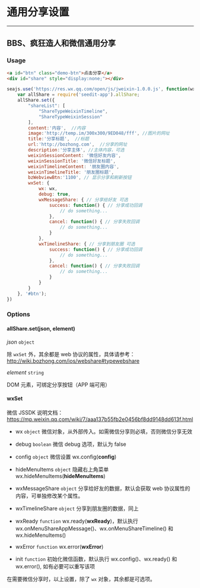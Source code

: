 # 通用分享设置

---


## BBS、疯狂造人和微信通用分享

### Usage
````html
<a id="btn" class="demo-btn">点击分享</a>
<div id="share" style="display:none;"></div>
````

````javascript
seajs.use('https://res.wx.qq.com/open/js/jweixin-1.0.0.js', function(wx) {
    var allShare = require('seedit-app').allShare;
    allShare.set({
        "shareList": [
            "ShareTypeWeixinTimeline",
            "ShareTypeWeixinSession"
        ],
        content:'内容',  //内容
        image:'http://temp.im/300x300/9ED048/fff', //图片的网址
        title:'分享标题',  //标题
        url:'http://bozhong.com',  //分享的网址
        description:'分享主体', //主体内容，可选
        weixinSessionContent: '微信好友内容', 
        weixinSessionTitle: '微信好友标题', 
        weixinTimelineContent: '朋友圈内容', 
        weixinTimelineTitle: '朋友圈标题',
        bzWebviewBtn:'1100', // 显示分享和刷新按钮
        wxSet: {
            wx: wx,
            debug: true,
            wxMessageShare: { // 分享给好友 可选
                success: function() { // 分享成功回调
                    // do something...
                },
                cancel: function() { // 分享失败回调
                    // do something...
                }
            },
            wxTimelineShare: { // 分享到朋友圈 可选
                success: function() { // 分享成功回调
                    // do something...
                },
                cancel: function() { // 分享失败回调
                    // do something...
                }
            }
        }
    }, '#btn');
})

````

### Options
#### allShare.set(json, element)
*json* `object`

除 `wxSet` 外，其余都是 web 协议的属性，具体请参考：http://wiki.bozhong.com/ios/webshare#typewebshare

*element* `string`

DOM 元素，可绑定分享按钮（APP 端可用）

#### wxSet

微信 JSSDK 说明文档：
https://mp.weixin.qq.com/wiki/7/aaa137b55fb2e0456bf8dd9148dd613f.html

- wx `object` 微信对象，从外部传入。如需微信分享则必填，否则微信分享无效

- debug `boolean` 微信 debug 选项，默认为 false

- config `object` 微信设置 wx.config(**config**)

- hideMenuItems `object` 隐藏右上角菜单 wx.hideMenuItems(**hideMenuItems**)

- wxMessageShare `object` 分享给好友的数据，默认会获取 web 协议属性的内容，可单独修改某个属性。

- wxTimelineShare `object` 分享到朋友圈的数据，同上

- wxReady `function` wx.ready(**wxReady**)，默认执行 wx.onMenuShareAppMessage()、wx.onMenuShareTimeline() 和 wx.hideMenuItems()

- wxError `function` wx.error(**wxError**)

- init `function` 初始化微信函数，默认执行 wx.config()、wx.ready() 和 wx.error(), 如有必要可以重写该项

在需要微信分享时，以上设置，除了 `wx` 对象，其余都是可选项。


